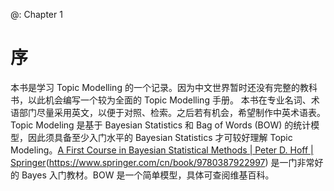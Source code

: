 @: Chapter 1
# 序
本书是学习 Topic Modelling 的一个记录。因为中文世界暂时还没有完整的教科书，以此机会编写一个较为全面的 Topic Modelling 手册。
本书在专业名词、术语部门尽量采用英文，以便于对照、检索。之后若有机会，希望制作中英术语表。
Topic Modeling 是基于 Bayesian Statistics 和 Bag of Words (BOW) 的统计模型，因此须具备至少入门水平的 Bayesian Statistics 才可较好理解 Topic Modeling。[A First Course in Bayesian Statistical Methods | Peter D. Hoff | Springer]()(https://www.springer.com/cn/book/9780387922997) 是一门非常好的 Bayes 入门教材。BOW 是一个简单模型，具体可查阅维基百科。



